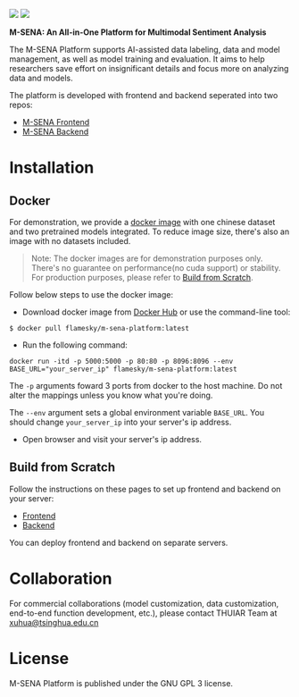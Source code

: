[![](https://badgen.net/badge/license/GPL-3.0/green)](#License) [![](https://badgen.net/badge/contact/THUIAR/purple)](https://thuiar.github.io/)

**M-SENA: An All-in-One Platform for Multimodal Sentiment Analysis**

The M-SENA Platform supports AI-assisted data labeling, data and model management, as well as model training and evaluation. It aims to help researchers save effort on insignificant details and focus more on analyzing data and models. 

The platform is developed with frontend and backend seperated into two repos:

- [M-SENA Frontend](https://github.com/FlameSky-S/M-SENA-frontend)
- [M-SENA Backend](https://github.com/iyuge2/M-SENA-Backend)

# Installation

## Docker

For demonstration, we provide a [docker image](https://hub.docker.com/repository/docker/flamesky/m-sena-platform/general) with one chinese dataset and two pretrained models integrated. To reduce image size, there's also an image with no datasets included.

> Note: The docker images are for demonstration purposes only. There's no guarantee on performance(no cuda support) or stability. For production purposes, please refer to [Build from Scratch](#build-from-scratch).
 
Follow below steps to use the docker image:

- Download docker image from [Docker Hub](https://hub.docker.com/repository/docker/flamesky/m-sena-platform/general) or use the command-line tool:

```shell
$ docker pull flamesky/m-sena-platform:latest
```

- Run the following command:

```shell
docker run -itd -p 5000:5000 -p 80:80 -p 8096:8096 --env BASE_URL="your_server_ip" flamesky/m-sena-platform:latest
```

The `-p` arguments foward 3 ports from docker to the host machine. Do not alter the mappings unless you know what you're doing. 

The `--env` argument sets a global environment variable `BASE_URL`. You should change `your_server_ip` into your server's ip address.

- Open browser and visit your server's ip address.

## Build from Scratch

Follow the instructions on these pages to set up frontend and backend on your server:

- [Frontend](https://github.com/FlameSky-S/M-SENA-frontend)
- [Backend](https://github.com/FlameSky-S/M-SENA-frontend)

You can deploy frontend and backend on separate servers. 

# Collaboration

For commercial collaborations (model customization, data customization, end-to-end function development, etc.), please contact THUIAR Team at xuhua@tsinghua.edu.cn

# License

M-SENA Platform is published under the GNU GPL 3 license.
